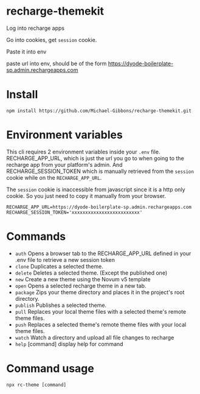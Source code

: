 # recharge-themekit

Log into recharge apps

Go into cookies, get `session` cookie.

Paste it into env

paste url into env, should be of the form https://dyode-boilerplate-sp.admin.rechargeapps.com

# Install

```
npm install https://github.com/Michael-Gibbons/recharge-themekit.git
```

# Environment variables

This cli requires 2 environment variables inside your `.env` file. RECHARGE_APP_URL, which is just the url you go to when going to the recharge app from your platform's admin. And RECHARGE_SESSION_TOKEN which is manually retrieved from the `session` cookie while on the `RECHARGE_APP_URL`.

The `session` cookie is inaccessible from javascript since it is a http only cookie. So you just need to copy it manually from your browser.

```
RECHARGE_APP_URL=https://dyode-boilerplate-sp.admin.rechargeapps.com
RECHARGE_SESSION_TOKEN='xxxxxxxxxxxxxxxxxxxxxxxxx'
```

# Commands
  - `auth`            Opens a browser tab to the RECHARGE_APP_URL defined in your .env file to retrieve a new session token
  - `clone`           Duplicates a selected theme.
  - `delete`          Deletes a selected theme. (Except the published one)
  - `new`             Create a new theme using the Novum v5 template
  - `open`            Opens a selected recharge theme in a new tab.
  - `package`         Zips your theme directory and places it in the project's root directory.
  - `publish`         Publishes a selected theme.
  - `pull`            Replaces your local theme files with a selected theme's remote theme files.
  - `push`            Replaces a selected theme's remote theme files with your local theme files.
  - `watch`           Watch a directory and upload all file changes to recharge
  - `help` [command]  display help for command


# Command usage

```
npx rc-theme [command]
```
